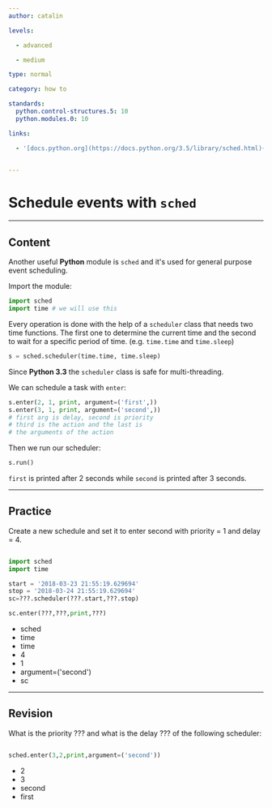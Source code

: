 ```yaml
---
author: catalin

levels:

  - advanced

  - medium

type: normal

category: how to

standards:
  python.control-structures.5: 10
  python.modules.0: 10

links:

  - '[docs.python.org](https://docs.python.org/3.5/library/sched.html){website}'


---
```


# Schedule events with `sched`

---
## Content

Another useful **Python** module is `sched` and it's used for general purpose event scheduling.

Import the module:
```python
import sched
import time # we will use this
```

Every operation is done with the help of a `scheduler` class that needs two time functions. The first one to determine the current time and the second to wait for a specific period of time. (e.g. `time.time` and `time.sleep`)
```python
s = sched.scheduler(time.time, time.sleep)

```

Since **Python 3.3** the `scheduler` class is safe for multi-threading.

We can schedule a task with `enter`:
```python
s.enter(2, 1, print, argument=('first',))
s.enter(3, 1, print, argument=('second',))
# first arg is delay, second is priority
# third is the action and the last is
# the arguments of the action
```
Then we run our scheduler:
```python
s.run()
```
`first` is printed after 2 seconds while `second` is printed after 3 seconds.

---
## Practice

Create a new schedule and set it to enter second with priority = 1 and delay = 4.

```python

import sched
import time

start = '2018-03-23 21:55:19.629694'
stop = '2018-03-24 21:55:19.629694'
sc=???.scheduler(???.start,???.stop)

sc.enter(???,???,print,???)
```

* sched
* time
* time
* 4
* 1
* argument=('second')
* sc


---

## Revision

What is the priority ??? and what is the delay ??? of the following scheduler:

```python

sched.enter(3,2,print,argument=('second'))
```

* 2
* 3
* second
* first
